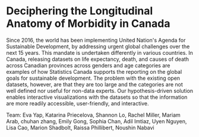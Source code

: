 
# Deciphering the Longitudinal Anatomy of Morbidity in Canada

Since 2016, the world has been implementing United Nation's Agenda for Sustainable Development, by addressing urgent global challenges over the next 15 years. 
This mandate is undertaken differently in various countries. In Canada, releasing datasets on life expectancy, death, and causes of death across Canadian provinces across genders and age categories are examples of how Statistics Canada supports the reporting on the global goals for sustainable development. 
The problem with the existing open datasets, however, are that they are too large and the categories are not well defined nor useful for non-data experts. 
Our hypothesis-driven solution enables interactive visualizations with the datasets so that the information are more readily accessible, user-friendly, and interactive. 









Team: Eva Yap, Katarina Priecelova, Shannon Lo, Rachel Miller, Mariam Arab, chuhan zhang, Emily Gong, Sophia Chan, Adil Imtiaz,  Uyen Nguyen, Lisa Cao, Marion Shadbolt, Raissa Phillibert, Noushin Nabavi
